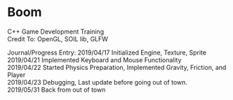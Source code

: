 # Boom
C++ Game Development Training\
Credit To: OpenGL, SOIL lib, GLFW

Journal/Progress Entry:
2019/04/17 Initialized Engine, Texture, Sprite\
2019/04/21 Implemented Keyboard and Mouse Functionality\
2019/04/22 Started Physics Preparation, Implemented Gravity, Friction, and Player\
2019/04/23 Debugging, Last update before going out of town.\
2019/05/31 Back from out of town
